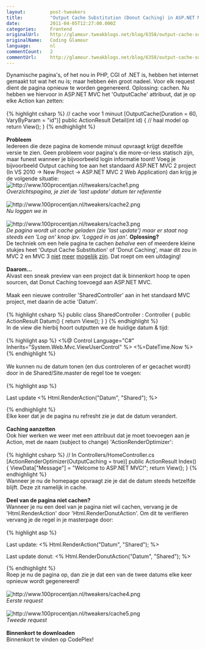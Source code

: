 ```yaml
---
layout:         post-tweakers
title:          "Output Cache Substitution (Donut Caching) in ASP.NET MVC 2 en 3"
date:           2011-04-05T12:27:00.000Z
categories:     Frontend
originalUrl:    http://glamour.tweakblogs.net/blog/6358/output-cache-substitution-%28donut-caching%29-in-asp-punt-net-mvc-2-en-3.html
originalName:   Coding Glamour
language:       nl
commentCount:   2
commentUrl:     http://glamour.tweakblogs.net/blog/6358/output-cache-substitution-%28donut-caching%29-in-asp-punt-net-mvc-2-en-3.html#reacties
---
```


   <p class="article">Dynamische pagina&apos;s, of het nou in PHP, CGI of .NET is, hebben het
  internet gemaakt tot wat het nu is; maar hebben &#xE9;&#xE9;n groot nadeel.
  Voor elk request dient de pagina opnieuw te worden gegenereerd. Oplossing:
  cachen. Nu hebben we hiervoor in ASP.NET MVC het &apos;OutputCache&apos;
  attribuut, dat je op elke Action kan zetten:
  <br>
  <br>
{% highlight csharp %}
// cache voor 1 minuut
[OutputCache(Duration = 60, VaryByParam = "id")]
public ActionResult Detail(int id) {
    // haal model op
    return View();
}
{% endhighlight %}
  <br>
  <br>
<b>Probleem</b>
  <br>Iedereen die deze pagina de komende minuut opvraagt krijgt dezelfde versie
  te zien. Geen probleem voor pagina&apos;s die more-or-less statisch zijn,
  maar funest wanneer je bijvoorbeeld login informatie toont! Voeg je bijvoorbeeld
  Output caching toe aan het standaard ASP.NET MVC 2 project (In VS 2010
  -&gt; New Project -&gt; ASP.NET MVC 2 Web Application) dan krijg je de
  volgende situatie:
  <br>
  <img src="http://www.100procentjan.nl/tweakers/cache1.png" title="http://www.100procentjan.nl/tweakers/cache1.png"
  alt="http://www.100procentjan.nl/tweakers/cache1.png">
  <br>
<i>Overzichtspagina, je ziet de &apos;last update&apos; datum ter referentie</i>
  <br>
  <br>
  <img src="http://www.100procentjan.nl/tweakers/cache2.png" title="http://www.100procentjan.nl/tweakers/cache2.png"
  alt="http://www.100procentjan.nl/tweakers/cache2.png">
  <br>
<i>Nu loggen we in</i>
  <br>
  <br>
  <img src="http://www.100procentjan.nl/tweakers/cache3.png" title="http://www.100procentjan.nl/tweakers/cache3.png"
  alt="http://www.100procentjan.nl/tweakers/cache3.png">
  <br>
<i>De pagina wordt uit cache geladen (zie &apos;last update&apos;) maar er staat nog steeds een &apos;Log on&apos; knop ipv. &apos;Logged in as jan&apos;.</i>
  <!--more-->
<b>Oplossing?</b>
  <br>De techniek om een hele pagina te cachen <i>behalve</i> een of meerdere
  kleine stukjes heet &apos;Output Cache Substitution&apos; of &apos;Donut
  Caching&apos;, maar dit zou in MVC 2 en MVC 3 <a href="http://stackoverflow.com/questions/2806663/donut-caching-asp-net-mvc2"
  rel="external">niet</a>  <a href="http://stackoverflow.com/questions/3964393/net-4-mvc2-output-caching-substitute-name"
  rel="external">meer</a>  <a href="http://stackoverflow.com/questions/4685906/is-donut-caching-available-in-asp-net-mvc-3"
  rel="external">mogelijk</a>  <a href="http://stackoverflow.com/questions/5326230/mvc3-outputcache-removeoutputcacheitem-renderaction"
  rel="external">zijn</a>. Dat roept om een uitdaging!
  <br>
  <br>
<b>Daarom...</b>
  <br>Alvast een sneak preview van een project dat ik binnenkort hoop te open
  sourcen, dat Donut Caching toevoegd aan ASP.NET MVC.
  <br>
  <br>Maak een nieuwe controller &apos;SharedController&apos; aan in het standaard
  MVC project, met daarin de actie &apos;Datum&apos;.
  <br>
  <br>
{% highlight csharp %}
    public class SharedController : Controller
    {
        public ActionResult Datum()
        {
            return View();
        }
    }
{% endhighlight %}
  <br>In de view die hierbij hoort outputten we de huidige datum &amp; tijd:
  <br>
  <br>
{% highlight asp %}
<%@ Control Language="C#" Inherits="System.Web.Mvc.ViewUserControl<dynamic>" %>
<%=DateTime.Now %>
{% endhighlight %}
  <br>
  <br>We kunnen nu de datum tonen (en dus controleren of er gecachet wordt)
  door in de Shared/Site.master de regel toe te voegen:
  <br>
  <br>
{% highlight asp %}
<p>Last update <% Html.RenderAction("Datum", "Shared"); %></p>
{% endhighlight %}
  <br>Elke keer dat je de pagina nu refresht zie je dat de datum verandert.
  <br>
  <br>
<b>Caching aanzetten</b>
  <br>Ook hier werken we weer met een attribuut dat je moet toevoegen aan je
  Action, met de naam (subject to change) &apos;ActionRenderOptimizer&apos;:
  <br>
  <br>
{% highlight csharp %}
// In Controllers/HomeController.cs
 [ActionRenderOptimizer(OutputCaching = true)]
 public ActionResult Index()
 {
     ViewData["Message"] = "Welcome to ASP.NET MVC!";
     return View();
 }
{% endhighlight %}
  <br>Wanneer je nu de homepage opvraagt zie je dat de datum steeds hetzelfde
  blijft. Deze zit namelijk in cache.
  <br>
  <br>
<b>Deel van de pagina niet cachen?</b>
  <br>Wanneer je nu een deel van je pagina niet wil cachen, vervang je de &apos;Html.RenderAction&apos;
  door &apos;Html.RenderDonutAction&apos;. Om dit te verifieren vervang je
  de regel in je masterpage door:
  <br>
  <br>
{% highlight asp %}
<p>Last update: <% Html.RenderAction("Datum", "Shared"); %></p>
<p>Last update donut: <% Html.RenderDonutAction("Datum", "Shared"); %></p>
{% endhighlight %}
  <br>Roep je nu de pagina op, dan zie je dat een van de twee datums elke keer
  opnieuw wordt gegenereerd!
  <br>
  <br>
  <img src="http://www.100procentjan.nl/tweakers/cache4.png" title="http://www.100procentjan.nl/tweakers/cache4.png"
  alt="http://www.100procentjan.nl/tweakers/cache4.png">
  <br>
<i>Eerste request</i>
  <br>
  <br>
  <img src="http://www.100procentjan.nl/tweakers/cache5.png" title="http://www.100procentjan.nl/tweakers/cache5.png"
  alt="http://www.100procentjan.nl/tweakers/cache5.png">
  <br>
<i>Tweede request</i>
  <br>
  <br>
<b>Binnenkort te downloaden</b>
  <br>Binnenkort te vinden op CodePlex!</p>
   